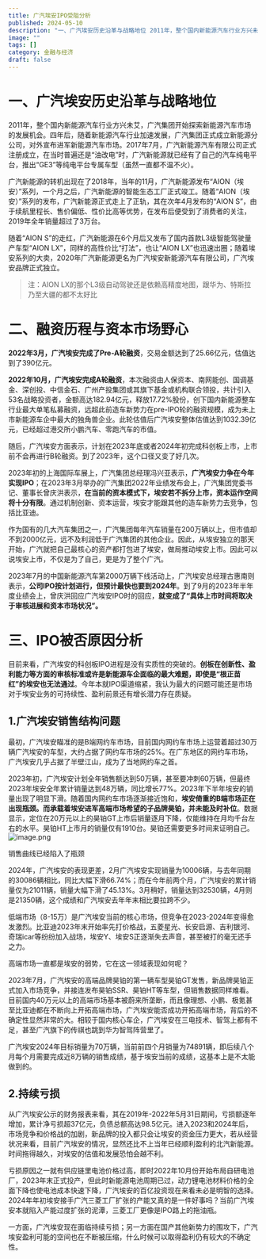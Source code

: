 ```yaml
---
title: 广汽埃安IPO受阻分析
published: 2024-05-10
description: "一、广汽埃安历史沿革与战略地位 2011年，整个国内新能源汽车行业方兴未艾，广汽集团开始探索新能源汽车市场的发展机会。四年后，随着新能源汽车行业加速发展，广汽集团正式成立新能源分公司，对外宣布进军新能源汽车市场。2017年7月，广汽新能源汽车有限公司正式注册成立，在当时普遍还是“油改电”时，广汽新能"
image: ""
tags: []
category: 金融与经济
draft: false
---
```


# 一、广汽埃安历史沿革与战略地位

2011年，整个国内新能源汽车行业方兴未艾，广汽集团开始探索新能源汽车市场的发展机会。四年后，随着新能源汽车行业加速发展，广汽集团正式成立新能源分公司，对外宣布进军新能源汽车市场。2017年7月，广汽新能源汽车有限公司正式注册成立，在当时普遍还是“油改电”时，广汽新能源就已经有了自己的汽车纯电平台，推出“GE3”等纯电平台专属车型（虽然一直都不温不火）。

广汽新能源的转机出现在了2018年，当年的11月，广汽新能源发布“AION（埃安）”系列，一个月之后，广汽新能源的智能生态工厂正式竣工。随着“AION（埃安）”系列的发布，广汽新能源正式走上了正轨，其在次年4月发布的“AION S”，由于续航里程长、售价偏低、性价比高等优势，在发布后便受到了消费者的关注，2019年全年销量超过了3万台。

随着“AION S”的走红，广汽新能源在6个月后又发布了国内首款L3级智能驾驶量产车型“AION LX”，同样的高性价比“打法”，也让“AION LX”也迅速出圈；随着埃安系列的大卖，2020年广汽新能源更名为广汽埃安新能源汽车有限公司，广汽埃安品牌正式独立。

> 注：AION LX的那个L3级自动驾驶还是依赖高精度地图，跟华为、特斯拉乃至大疆的都不太好比

# 二、融资历程与资本市场野心

**2022年3月，广汽埃安完成了Pre-A轮融资**，交易金额达到了25.66亿元，估值达到了390亿元。

**2022年10月，广汽埃安完成A轮融资**，本次融资由人保资本、南网能创、国调基金、深创投、中信金石、广州产投集团或其旗下基金或机构联合领投，共计引入53名战略投资者，金额高达182.94亿元，释放17.72%股份，创下国内新能源整车行业最大单笔私募融资，远超此前造车新势力在pre-IPO轮的融资规模，成为未上市新能源车企中最大的独角兽企业。此轮估值后广汽埃安整体估值达到1032.39亿元，已经超过港交所小鹏汽车、零跑汽车的市值。

随后，广汽埃安方面表示，计划在2023年底或者2024年初完成科创板上市，上市前不会再进行B轮融资。到了2023年，这个口径又变了好几次。

2023年初的上海国际车展上，广汽集团总经理冯兴亚表示，**广汽埃安力争在今年实现IPO**；在2023年3月举办的广汽集团2022年业绩发布会上，广汽集团党委书记、董事长曾庆洪表示，**在当前的资本模式下，埃安若不拆分上市，资本运作空间将十分有限**。通过机制创新、资本运营，埃安才能跟其他的造车新势力去竞争，包括比亚迪。

作为国有的几大汽车集团之一，广汽集团每年汽车销量在200万辆以上，但市值却不到2000亿元，远不及利润低于广汽集团的其他企业。因此，从埃安独立的那天开始，广汽就把自己最核心的资产都打包进了埃安，做局推动埃安上市。因此可以说埃安上市，不仅是为了自己，更是为了整个广汽。

2023年7月的中国新能源汽车第2000万辆下线活动上，广汽埃安总经理古惠南则表示，**公司IPO按计划进行，但预计最快也要到2024年**。到了9月的2023年半年度业绩会上，曾庆洪回应广汽埃安IPO时的回应，**就变成了“具体上市时间将取决于审核进展和资本市场状况”。**

# 三、IPO被否原因分析

目前来看，广汽埃安的科创板IPO进程是没有实质性的突破的。**创板在创新性、盈利能力等方面的审核标准或许是新能源车企面临的最大难题，即使是“根正苗红”的埃安也无法通过**。今年本就IPO渠道缩紧，我认为最大的问题可能还是市场对于埃安业务的可持续性、盈利前景还有增长潜力存在质疑。

## 1.广汽埃安销售结构问题

最初，广汽埃安瞄准的是B端网约车市场，目前国内网约车市场上运营着超过30万辆广汽埃安的车型，大约占据了网约车市场的25%。在广东地区的网约车市场，广汽埃安几乎占据了半壁江山，成为了当地网约车之首。

2023年初，广汽埃安计划全年销售额达到50万辆，甚至要冲刺60万辆，但最终2023年埃安全年累计销量达到48万辆，同比增长77%。2023年下半年埃安的销量出现了明显下滑。随着国内网约车市场逐渐接近饱和，**埃安倚重的B端市场正在出现瓶颈。而承载着埃安进军高端市场希望的子品牌昊铂，并未能及时补位**。数据显示，定位在20万元以上的昊铂GT上市后销量逐月下降，仅能维持在月均千台左右的水平。昊铂HT上市月的销量仅有1910台。昊铂还需要更多时间来证明自己。
![image.png](https://blog-1302893975.cos.ap-beijing.myqcloud.com/pic/202405100047558.png?imageSlim)

销售曲线已经陷入了瓶颈

2024年，广汽埃安的表现更差，2月广汽埃安实现销量为10006辆，与去年同期的30086辆相比，同比大幅下滑66.74%；而在今年前两个月，广汽埃安的累计销量仅为21011辆，销量大幅下滑了45.13%。3月稍好，销量达到32530辆，4月则是21350辆，这个成绩和广汽埃安去年年末相比要拉跨不少。

低端市场（8-15万）是广汽埃安当前的核心市场，但竞争在2023-2024年变得愈发激烈。比亚迪2023年末开始率先打价格战，五菱星光、长安启源、吉利银河、奇瑞icar等纷纷加入战场，埃安Y、埃安S正逐渐失去声音，甚至被打的毫无还手之力。

高端市场一直都是埃安的弱势，它在这一领域表现如何呢？

2023年7月，广汽埃安的高端品牌昊铂的第一辆车型昊铂GT发售，新品牌昊铂正式加入市场竞争，并接连发布昊铂SSR、昊铂HT等车型，但销售数据同样难看。目前国内40万元以上的高端市场基本被蔚来所垄断，而且像理想、小鹏、极氪甚至比亚迪都在不断向上开拓高端市场，广汽埃安能否成功开拓高端市场，背后的不确定性显然非常的大。相较于国内核心车企，广汽埃安在三电技术、智驾上都有不足，甚至广汽旗下的传祺也跳到华为智驾阵营里了。

广汽埃安2024年目标销量为70万辆，当前前四个月销量为74891辆，即后续八个月每个月需要完成近8万辆的销售成绩，基于埃安当前的成绩，这基本上是不太能做到的。

## 2.持续亏损

从广汽埃安公示的财务报表来看，其在2019年-2022年5月31日期间，亏损额逐年增加，累计净亏损超37亿元，负债总额高达98.5亿元。进入2023和2024年后，市场竞争和价格战的加剧，新品牌的投入都只会让埃安的资金压力更大，若从经营状况来看，目前广汽埃安的情况，显然还比不上当年已经顺利盈利的北汽新能源。时间拖得越久，对埃安的估值和发展恐怕会越不利。

亏损原因之一就有供应链里电池价格过高，即时2022年10月份开始布局自研电池厂，2023年末正式投产，但此时新能源电池周期已过，动力锂电池材料价格的全面下降也使电池成本快速下降，广汽埃安的百亿投资现在来看未必是明智的选择。2024年年初埃安接手广汽三菱工厂扩张的产能又真的是一件好事吗？当前广汽埃安本就陷入产能过度扩张的泥潭，三菱工厂更像是IPO路上的拖油瓶。

一方面，广汽埃安现在面临持续亏损；另一方面在国产其他新势力的围攻下，广汽埃安盈利可能的空间也在不断被压缩，什么时候可以取得盈利仍有较大的不确定性。
